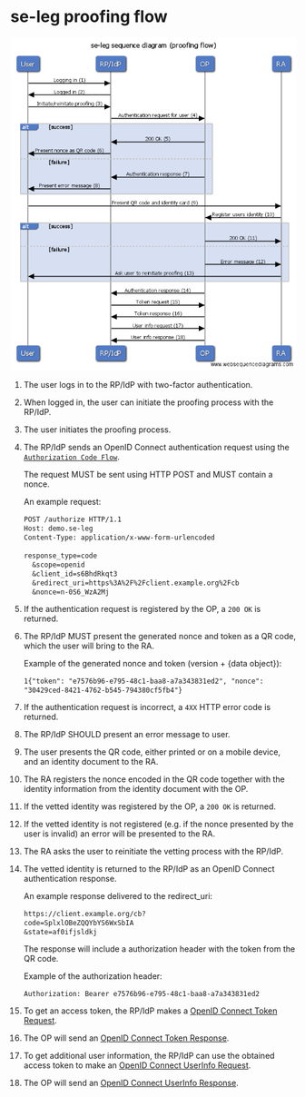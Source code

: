 # se-leg proofing flow

![sequence diagram](/oidc_flow_sequence_diagram.png)

1. The user logs in to the RP/IdP with two-factor authentication.
2. When logged in, the user can initiate the proofing process with the RP/IdP.
3. The user initiates the proofing process.
4. The RP/IdP sends an OpenID Connect authentication request using the
   [`Authorization Code Flow`](http://openid.net/specs/openid-connect-core-1_0.html#CodeFlowAuth).

   The request MUST be sent using HTTP POST and MUST contain a nonce.

   An example request:
   ```
   POST /authorize HTTP/1.1
   Host: demo.se-leg
   Content-Type: application/x-www-form-urlencoded

   response_type=code
     &scope=openid
     &client_id=s6BhdRkqt3
     &redirect_uri=https%3A%2F%2Fclient.example.org%2Fcb
     &nonce=n-0S6_WzA2Mj
   ```
5. If the authentication request is registered by the OP, a `200 OK` is
   returned.
6. The RP/IdP MUST present the generated nonce and token as a QR code, which the user will
   bring to the RA.

   Example of the generated nonce and token (version + {data object}):
   ```
   1{"token": "e7576b96-e795-48c1-baa8-a7a343831ed2", "nonce": "30429ced-8421-4762-b545-794380cf5fb4"}
   ```
7. If the authentication request is incorrect, a `4XX` HTTP error code is
   returned.
8. The RP/IdP SHOULD present an error message to user.
9. The user presents the QR code, either printed or on a mobile device, and an 
   identity document to the RA.
10. The RA registers the nonce encoded in the QR code together with the identity
    information from the identity document with the OP.
11. If the vetted identity was registered by the OP, a `200 OK` is returned.
12. If the vetted identity is not registered (e.g. if the nonce presented by
    the user is invalid) an error will be presented to the RA.
13. The RA asks the user to reinitiate the vetting process with the RP/IdP.
14. The vetted identity is returned to the RP/IdP as an OpenID Connect
    authentication response.

    An example response delivered to the redirect_uri:
    ```
    https://client.example.org/cb?
    code=SplxlOBeZQQYbYS6WxSbIA
    &state=af0ifjsldkj
    ```
    The response will include a authorization header with the token from the QR code.

    Example of the authorization header:
    ```
    Authorization: Bearer e7576b96-e795-48c1-baa8-a7a343831ed2
    ```
15. To get an access token, the RP/IdP makes a [OpenID Connect Token Request](http://openid.net/specs/openid-connect-core-1_0.html#TokenRequest).
16. The OP will send an [OpenID Connect Token Response](http://openid.net/specs/openid-connect-core-1_0.html#TokenResponse).
17. To get additional user information, the RP/IdP can use the obtained access token
    to make an [OpenID Connect UserInfo Request](http://openid.net/specs/openid-connect-core-1_0.html#UserInfoRequest).
18. The OP will send an [OpenID Connect UserInfo Response](http://openid.net/specs/openid-connect-core-1_0.html#UserInfoResponse).
